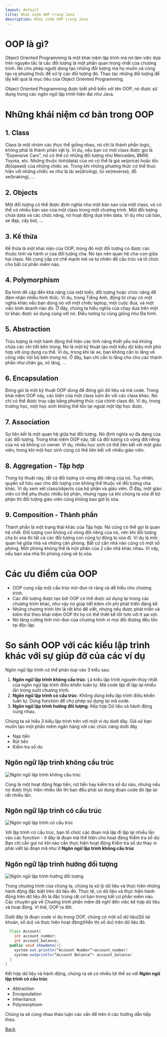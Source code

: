 ```yaml
---
layout: default
title: Khái niệm OOP trong Java
description: Khái niệm OOP trong Java
---
```


# OOP là gì?
Object Oriented Programming là một khái niệm lập trình mà nó làm việc dựa trên nguyên tắc là các đối tượng là một phần quan trọng nhất của chương trình. Nó cho phép người dùng tạo những đối tượng mà họ muốn và cũng tạo ra phương thức để xử lý các đối tượng đó. Thao tác những đối tượng để lấy kết quả là mục tiêu của Object Oriented Programming.

Object Oriented Programming được biết phổ biến với tên OOP, nó được sử dụng trong các ngôn ngữ lập trình hiện đại như Java. 

# Những khái niệm cơ bản trong OOP
## 1. Class
Class là một nhóm các thực thể giống nhau, nó chỉ là thành phần logic, không phải là thành phần vật lý. Ví dụ, nếu bạn có một class được gọi là “Expensive Cars”, nó có thể có những đối tượng như Mercedes, BMW, Toyota, etc. Những thuộc tính(data) của nó có thể là giá xe(price) hoặc tốc độ(speed) của những chiêc xe. Trong khi những phương thức có thể thực hiện với những chiếc xe như là lái xe(driving), lùi xe(reverse), đỗ xe(braking), ...

## 2. Objects
Một đối tượng có thể được định nghĩa như một bản sao của một class, và có thể có nhiều bản sao của một class trong một chương trình. Một đối tượng chứa data và các chức năng, nó hoạt động dựa trên data. Ví dụ như cái bàn, xe đạp, cây bút, ...

## 3. Kế thừa
Kế thừa là một khái niện của OOP, trong đó một đối tượng có được các thuộc tính và hành vi của đối tượng cha. Nó tạo nên quan hệ cha-con giữa hai class. Nó cung cấp cơ chế mạnh mẽ và tự nhiên để cấu trúc và tổ chức cho bất cứ phần mềm nào.

## 4. Polymorphism
Đa hình đề cập đến khả năng của một biến, đối tượng hoặc chức năng để đảm nhận nhiều hình thức. Ví dụ, trong Tiếng Anh, động từ chạy có một nghĩa khác nếu bạn dùng nó với một chiếc laptop, một cuộc đua, và một việc kinh doanh nào đó. Ở đây, chúng ta hiểu nghĩa của chạy dựa trên một từ khác được sử dụng cùng với nó. Điều tương tự cũng giống như Đa hình.

## 5. Abstraction
Trừu tượng là một hành động thể hiện các tính năng thiết yếu mà không chứa các chi tiết bên trong. Nó là một kỹ thuật tạo một kiểu dữ kiệu mới phù hợp với úng dụng cụ thể. Ví dụ, trong khi lái xe, bạn không cần lo lắng về công việc nội bộ bên trong nó. Ở đây, bạn chỉ cần lo lắng cho cho các thành phần như chân ga, vô lăng, ...

## 6. Encapsulation
Đóng gói là một kỹ thuật OOP dùng để đóng gói dữ liệu và mã code. Trong khái niệm OOP này, các biến của một class luôn ẩn với các class khác. Nó chỉ có thể được truy cập bằng phương thức của chính class đó. Ví dụ, trong trường học, một học sinh không thể tồn tại ngoài một lớp học được.

## 7. Association
Sự liên kết là một quan hệ giữa hai đối tượng. Nó định nghĩa sự đa dạng của các đối tượng. Trong khái niệm OOP này, tất cả đối tượng có vòng đời riêng của nó và không có owner. Ví dụ, nhiều học sinh có thể liên kết với một giáo viên, trong khi một học sinh cũng có thể liên kết với nhiều giáo viên.

## 8. Aggregation - Tập hợp
Trong kỹ thuật này, tất cả đối tượng có vòng đời riêng của nó. Tuy nhiên, quyền sở hữu sao cho đối tượng con không thể thuộc về đối tượng cha khác. Ví dụ xem xét class/objects của bộ phận và giáo viên. Ở đây, một giáo viên có thể phụ thuộc nhiều bộ phận, nhưng ngay cả khi chúng ta xóa đi bộ phận thì đối tượng giáo viên cũng không bao giờ bị xóa.

## 9. Composition - Thành phần
Thành phần là một trạng thái khác của Tập hợp. Nó cũng có thể gọi là quan hệ chết. Đối tượng con không có vòng đời riêng của nó, nên khi đối tượng cha bị xóa thì tất cả các đối tượng con cũng tự động bị xóa đi. Ví dụ là mối quan hệ giữa nhà và những căn phòng. Bất cứ căn nhà nào cũng có một số phòng. Một phòng không thể là một phần của 2 căn nhà khác nhau. Vì vậy, nếu bạn xóa nhà thì phòng cũng sẽ bị xóa.

# Các ưu điểm của OOP
- OOP cung cấp một cấu trúc mô-đun rõ ràng và dễ hiểu cho chương trình.
- Các đối tượng được tạo bởi OOP có thể được sử dụng lại trong các chương trình khác, như vậy nó giúp tiết kiệm chi phí phát triển đáng kể.
- Những chương trình lớn là rất khó để viết, nhưng nếu được phát triển và kiểm thử theo khái niệm OOP thì họ có thể thiết kế tốt hơn với ít sai xót.
- Nó tăng cường tính mô-đun của chương trình vì mọi đối đượng đều tồn tại độc lập.

# So sánh OOP với các kiểu lập trình khác với sự giúp đỡ của các ví dụ
Ngôn ngữ lập trình có thể phân loại vào 3 kiểu sau:
1. **Ngôn ngữ lập trình không cấu trúc**: Là kiểu lập trình nguyên thủy nhất của ngôn ngữ lập trình điều khiển tuần tự. Mã code lặp đi lặp lại nhiều lần trong suốt chương trình.
2. **Ngôn ngữ lập trình có cấu trúc**: Không dùng kiểu lập trình điều khiển tuần tự. Dùng function để cho phép sử dụng lại mã code.
3. **Ngôn ngữ lập trình hướng đối tượng**: Kếp hợp Dữ liệu và hành động cùng nhau.

Chúng ta sẽ hiểu 3 kiểu lập trình trên với một ví dụ dưới đây.
Giả sử bạn muốn tạo một phần mềm ngân hàng với các chức năng dưới đây
- Nạp tiền
- Rút tiền
- Kiểm tra số dư

## Ngôn ngữ lập trình không cấu trúc
![Ngôn ngữ lập trình không cấu trúc](./images/java-oops-concept-1.png)

Cùng là một hoạt động Nạp tiền, rút tiền hay kiểm tra số dư nào, nhưng nếu nó được thực hiện nhiều lần thì bạn đều phải sử dụng đoạn code đó lặp lại rất nhiều lần.

## Ngôn ngữ lập trình có cấu trúc
![Ngôn ngữ lập trình có cấu trúc](./images/java-oops-concept-2.png)

Với lập trình có cấu trúc, bạn tổ chức các đoạn mã lặp đi lặp lại nhiều lần vào các function - ở đây là đoạn mã thể hiện cho hoạt động Kiểm tra số dư. Bạn chỉ cần gọi nó khi nào cần thực hiện hoạt động Kiểm tra số dư thay vì phải viết lại đoạn mã như ở **Ngôn ngữ lập trình không cấu trúc**

## Ngôn ngữ lập trình hướng đối tượng
![Ngôn ngữ lập trình hướng đối tượng](./images/java-oops-concept-3.png)

Trong chương trình của chúng ta, chúng ta xử lý dữ liệu và thực hiện những hành động đặc biệt trên dữ liệu đó. Thực tế, có dữ liệu và thực hiện hành động trên dữ liệu đó là đặc trưng rất cơ bản trong bất cứ phần mềm nào. Các chuyên gia về Chương trình phần mềm đã nghĩ đến việc kế hợp dữ liệu và hoạt động. Vì thế, OOP ra đời.

Dưới đây là đoạn code ví dụ trong OOP, chúng có một số dữ liệu(Số tài khoản, số dư) và thực hiện hoạt động(Hiển thị số dư) trên dữ liệu đó.
```java
  Class Account{
    int account_number;
    int account_balance;
  public void showdata(){
    system.out.println(“Account Number”+account_number)
    system.outprintln(“Account Balance”+ account_balance)
  }
}
```

Kết hợp dữ liệu và hành động, chúng ra sẽ có nhiều lợi thế so với **Ngôn ngữ lập trình có cấu trúc**
- Abtraction
- Encapsulation
- Inheritance
- Polymorphism

Chúng ta sẽ cùng nhau thảo luận các vấn đề trên ở các hướng dẫn tiếp theo.

[Back](./)
